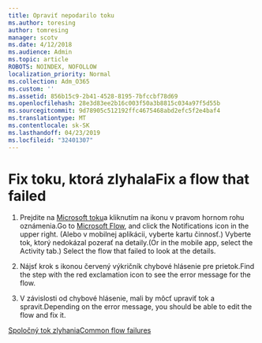 ```yaml
---
title: Opraviť nepodarilo toku
ms.author: toresing
author: tomresing
manager: scotv
ms.date: 4/12/2018
ms.audience: Admin
ms.topic: article
ROBOTS: NOINDEX, NOFOLLOW
localization_priority: Normal
ms.collection: Adm_O365
ms.custom: ''
ms.assetid: 856b15c9-2b41-4528-8195-7bfccbf78d69
ms.openlocfilehash: 28e3d83ee2b16c003f50a3b8815c034a97f5d55b
ms.sourcegitcommit: 9d78905c512192ffc4675468abd2efc5f2e4baf4
ms.translationtype: MT
ms.contentlocale: sk-SK
ms.lasthandoff: 04/23/2019
ms.locfileid: "32401307"
---
```

# <a name="fix-a-flow-that-failed"></a><span data-ttu-id="3aff9-102">Fix toku, ktorá zlyhala</span><span class="sxs-lookup"><span data-stu-id="3aff9-102">Fix a flow that failed</span></span>

1. <span data-ttu-id="3aff9-103">Prejdite na [Microsoft toku](https://flow.microsoft.com/)a kliknutím na ikonu v pravom hornom rohu oznámenia.</span><span class="sxs-lookup"><span data-stu-id="3aff9-103">Go to [Microsoft Flow](https://flow.microsoft.com/), and click the Notifications icon in the upper right.</span></span> <span data-ttu-id="3aff9-104">(Alebo v mobilnej aplikácii, vyberte kartu činnosť.) Vyberte tok, ktorý nedokázal pozerať na detaily.</span><span class="sxs-lookup"><span data-stu-id="3aff9-104">(Or in the mobile app, select the Activity tab.) Select the flow that failed to look at the details.</span></span>
    
2. <span data-ttu-id="3aff9-105">Nájsť krok s ikonou červený výkričník chybové hlásenie pre prietok.</span><span class="sxs-lookup"><span data-stu-id="3aff9-105">Find the step with the red exclamation icon to see the error message for the flow.</span></span>
    
3. <span data-ttu-id="3aff9-106">V závislosti od chybové hlásenie, mali by môcť upraviť tok a spravit.</span><span class="sxs-lookup"><span data-stu-id="3aff9-106">Depending on the error message, you should be able to edit the flow and fix it.</span></span> 
    
[<span data-ttu-id="3aff9-107">Spoločný tok zlyhania</span><span class="sxs-lookup"><span data-stu-id="3aff9-107">Common flow failures</span></span>](https://go.microsoft.com/fwlink/?linkid=872110)
  

